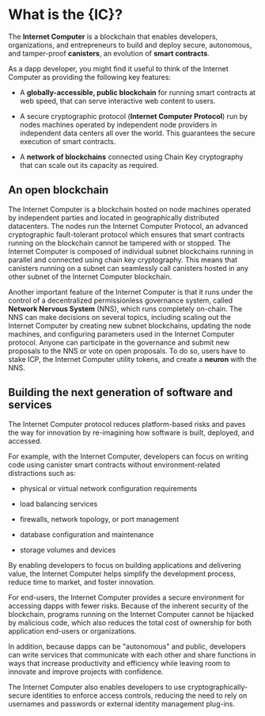 # What is the {IC}?

The **Internet Computer** is a blockchain that enables developers, organizations, and entrepreneurs to build and deploy secure, autonomous, and tamper-proof **canisters**, an evolution of **smart contracts**.

As a dapp developer, you might find it useful to think of the Internet Computer as providing the following key features:

-   A **globally-accessible, public blockchain** for running smart contracts at web speed, that can serve interactive web content to users.

-   A secure cryptographic protocol (**Internet Computer Protocol**) run by nodes machines operated by independent node providers in independent data centers all over the world. This guarantees the secure execution of smart contracts.

-   A **network of blockchains** connected using Chain Key cryptography that can scale out its capacity as required.

## An open blockchain

The Internet Computer is a blockchain hosted on node machines operated by independent parties and located in geographically distributed datacenters. The nodes run the Internet Computer Protocol, an advanced cryptographic fault-tolerant protocol which ensures that smart contracts running on the blockchain cannot be tampered with or stopped. The Internet Computer is composed of individual subnet blockchains running in parallel and connected using chain key cryptography. This means that canisters running on a subnet can seamlessly call canisters hosted in any other subnet of the Internet Computer blockchain.

Another important feature of the Internet Computer is that it runs under the control of a decentralized permissionless governance system, called **Network Nervous System** (NNS), which runs completely on-chain. The NNS can make decisions on several topics, including scaling out the Internet Computer by creating new subnet blockchains, updating the node machines, and configuring parameters used in the Internet Computer protocol. Anyone can participate in the governance and submit new proposals to the NNS or vote on open proposals. To do so, users have to stake ICP, the Internet Computer utility tokens, and create a **neuron** with the NNS.

## Building the next generation of software and services

The Internet Computer protocol reduces platform-based risks and paves the way for innovation by re-imagining how software is built, deployed, and accessed.

For example, with the Internet Computer, developers can focus on writing code using canister smart contracts without environment-related distractions such as:

-   physical or virtual network configuration requirements

-   load balancing services

-   firewalls, network topology, or port management

-   database configuration and maintenance

-   storage volumes and devices

By enabling developers to focus on building applications and delivering value, the Internet Computer helps simplify the development process, reduce time to market, and foster innovation.

For end-users, the Internet Computer provides a secure environment for accessing dapps with fewer risks. Because of the inherent security of the blockchain, programs running on the Internet Computer cannot be hijacked by malicious code, which also reduces the total cost of ownership for both application end-users or organizations.

In addition, because dapps can be "autonomous" and public, developers can write services that communicate with each other and share functions in ways that increase productivity and efficiency while leaving room to innovate and improve projects with confidence.

The Internet Computer also enables developers to use cryptographically-secure identities to enforce access controls, reducing the need to rely on usernames and passwords or external identity management plug-ins.
